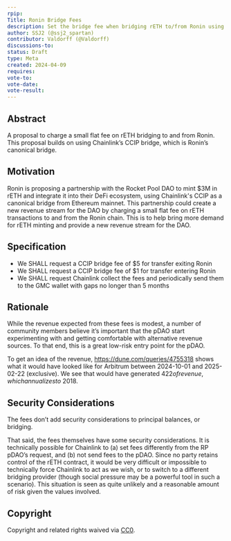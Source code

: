 ```yaml
---
rpip: 
Title: Ronin Bridge Fees
description: Set the bridge fee when bridging rETH to/from Ronin using CCIP
author: SSJ2 (@ssj2_spartan)
contributor: Valdorff (@Valdorff)
discussions-to:
status: Draft
type: Meta
created: 2024-04-09
requires:
vote-to:
vote-date:
vote-result:
---
```


## Abstract
A proposal to charge a small flat fee on rETH bridging to and from Ronin. This proposal builds on using Chainlink’s CCIP bridge, which is Ronin’s canonical bridge.

## Motivation
Ronin is proposing a partnership with the Rocket Pool DAO to mint $3M in rETH and integrate it into their DeFi ecosystem, using Chainlink's CCIP as a canonical bridge from Ethereum mainnet. This partnership could create a new revenue stream for the DAO by charging a small flat fee on rETH transactions to and from the Ronin chain. This is to help bring more demand for rETH minting and provide a new revenue stream for the DAO.

## Specification
- We SHALL request a CCIP bridge fee of $5 for transfer exiting Ronin
- We SHALL request a CCIP bridge fee of $1 for transfer entering Ronin
- We SHALL request Chainlink collect the fees and periodically send them to the GMC wallet with gaps no longer than 5 months

## Rationale
While the revenue expected from these fees is modest, a number of community members believe it’s important that the pDAO start experimenting with and getting comfortable with alternative revenue sources. To that end, this is a great low-risk entry point for the pDAO.

To get an idea of the revenue, https://dune.com/queries/4755318 shows what it would have looked like for Arbitrum between 2024-10-01 and 2025-02-22 (exclusive). We see that would have generated $422 of revenue, which annualizes to ~$2018.

## Security Considerations
The fees don’t add security considerations to principal balances, or bridging.

That said, the fees themselves have some security considerations. It is technically possible for Chainlink to (a) set fees differently from the RP pDAO’s request, and (b) not send fees to the pDAO. Since no party retains control of the rETH contract, it would be very difficult or impossible to technically force Chainlink to act as we wish, or to switch to a different bridging provider (though social pressure may be a powerful tool in such a scenario). This situation is seen as quite unlikely and a reasonable amount of risk given the values involved.

## Copyright
Copyright and related rights waived via [CC0](https://creativecommons.org/publicdomain/zero/1.0/).

